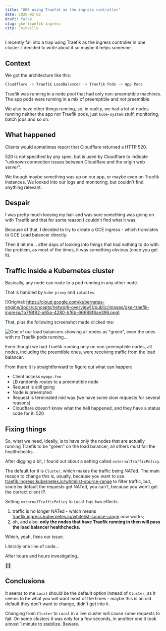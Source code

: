 ```yaml
---
title: "GKE using Traefik as the ingress controller"
date: 2020-02-02
draft: false
slug: gke-traefik-ingress
city: Joinville
---
```


I recently fall into a trap using Traefik as the ingress controller in one cluster. I decided to write about it so maybe it helps someone.

<!--more-->

## Context

We got the architecture like this:

```sh
Cloudflare -> Traefik LoadBalancer -> Traefik Pods -> App Pods
```

Traefik was running in a node pool that had only non-preemptible machines. The app pods were running in a mix of preemptible and not preemtible.

We also have other things running, so, in reality, we had a lot of nodes running neither the app nor Traefik pods, just `kube-system` stuff, monitoring, batch jobs and so on.

## What happened

Clients would sometimes report that Cloudflare returned a HTTP 520.

520 is not specified by any spec, but is used by Cloudflare to indicate "unknown connection issues between Cloudflare and the origin web server".

We though maybe something was up on our app, or maybe even on Traefik instances. We looked into our logs and monitoring, but couldn't find anything relevant.

## Despair

I was pretty much loosing my hair and was sure something was going on with Traefik and that for some reason I couldn't find what it was.

Because of that, I decided to try to create a GCE ingress - which translates to GCE Load balancer directly.

Then it hit me... after days of looking into things that had nothing to do with the problem, as most of the times, it was something obvious (once you get it).

## Traffic inside a Kubernetes cluster

Basically, any node can route to a pod running in any other node. 

That is handled by `kube-proxy` and `iptables`:

![Original: https://cloud.google.com/kubernetes-engine/docs/concepts/network-overview](/public/images/gke-traefik-ingress/1b7f6f92-a65a-4280-bf6b-66688f6ae396.png)

That, plus the following screenshot made clicked me:

![One of our load balancers showing all nodes as "green", even the ones with no Traefik pods running...](/public/images/gke-traefik-ingress/ae0eb9a1-30a7-429b-978a-fdca08ac0b6f.png)

Even though we had Traefik running only on non-preemptible nodes, all nodes, including the preemtible ones, were receiving traffic from the load balancer.

From there it is straightforward to figure out what can happen:

- Client access `myapp.foo`
- LB randomly routes to a preemptible node
- Request is still going
- Node is preempted
- Request is terminated mid way (we have some slow requests for several reasons)
- Cloudflare doesn't know what the hell happened, and they have a status code for it: 520

## Fixing things

So, what we need, ideally, is to have only the nodes that are actually running Traefik to be "green" on the load balancer, all others must fail the healthchecks.

After digging a bit, I found out about a setting called `externalTrafficPolicy`.

The default for it is `Cluster`, which makes the traffic being NATed. The main reason to change this is, usually, because you want to use  [traefik.ingress.kubernetes.io/whitelist-source-range](http://traefik.ingress.kubernetes.io/whitelist-source-range) to filter traffic, but, since by default the requests get NATed, you can't, because you won't get the correct client IP.

Setting `externalTrafficPolicy` to `Local` has two effects:

1. traffic is no longer NATed - which means  [traefik.ingress.kubernetes.io/whitelist-source-range](http://traefik.ingress.kubernetes.io/whitelist-source-range) now works;
2. oh, and also: **only the nodes that have Traefik running in then will pass the load balancer healthchecks.**

Which, yeah, fixes our issue.

Literally one line of code...

After hours and hours investigating...

🤷‍♂️

## Conclusions

It seems to me `Local` should be the default option instead of `Cluster`, as it seems to be what you will want most of the times - maybe this is an old default they don't want to change, didn't get into it.

Changing from `Cluster` to `Local` in a live cluster will cause some requests to fail. On some clusters it was only for a few seconds, in another one it took almost 1 minute to stabilize. Beware.
